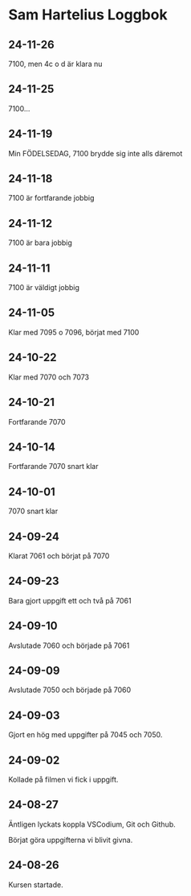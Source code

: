 Sam Hartelius Loggbok
==================

24-11-26
-------------
7100, men 4c o d är klara nu

24-11-25
-------------
7100...

24-11-19
-------------
Min FÖDELSEDAG, 7100 brydde sig inte alls däremot

24-11-18
-------------
7100 är fortfarande jobbig

24-11-12
-------------
7100 är bara jobbig

24-11-11
-------------
7100 är väldigt jobbig

24-11-05
-------------
Klar med 7095 o 7096, börjat med 7100

24-10-22
-------------
Klar med 7070 och 7073

24-10-21
-------------
Fortfarande 7070

24-10-14
-------------
Fortfarande 7070 snart klar

24-10-01
-------------
7070 snart klar

24-09-24
-------------
Klarat 7061 och börjat på 7070

24-09-23
-------------
Bara gjort uppgift ett och två på 7061

24-09-10
-------------
Avslutade 7060 och började på 7061
 
24-09-09
-------------
Avslutade 7050 och började på 7060

24-09-03
-------------
Gjort en hög med uppgifter på 7045 och 7050.

24-09-02
-------------
Kollade på filmen vi fick i uppgift.

24-08-27
-------------
Äntligen lyckats koppla VSCodium, Git och Github.

Börjat göra uppgifterna vi blivit givna.

24-08-26
-------------
Kursen startade.